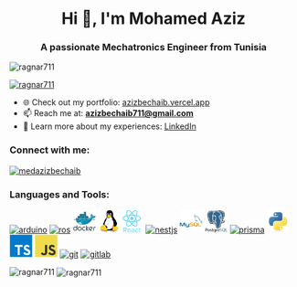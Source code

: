 <h1 align="center">Hi 👋, I'm Mohamed Aziz</h1>
<h3 align="center">A passionate Mechatronics Engineer from Tunisia</h3>

<p align="left">
  <img src="https://komarev.com/ghpvc/?username=ragnar711&label=Profile%20views&color=0e75b6&style=flat" alt="ragnar711" />
</p>

<p align="left">
  <a href="https://github.com/ryo-ma/github-profile-trophy">
    <img src="https://github-profile-trophy.vercel.app/?username=ragnar711" alt="ragnar711" />
  </a>
</p>

- 🌐 Check out my portfolio: [azizbechaib.vercel.app](https://azizbechaib.vercel.app)
- 📫 Reach me at: **azizbechaib711@gmail.com**
- 📄 Learn more about my experiences: [LinkedIn](https://www.linkedin.com/in/medazizbechaib)

<h3 align="left">Connect with me:</h3>
<p align="left">
  <a href="https://linkedin.com/in/medazizbechaib" target="blank">
    <img align="center" src="https://raw.githubusercontent.com/rahuldkjain/github-profile-readme-generator/master/src/images/icons/Social/linked-in-alt.svg" alt="medazizbechaib" height="30" width="40" />
  </a>
</p>

<h3 align="left">Languages and Tools:</h3>
<p align="left">
  <a href="https://www.arduino.cc/" target="_blank"><img src="https://cdn.worldvectorlogo.com/logos/arduino-1.svg" alt="arduino" width="40" height="40"/></a>
  <a href="https://www.ros.org/" target="_blank"><img src="https://raw.githubusercontent.com/ros-infrastructure/artwork/master/ros_logo.svg" alt="ros" width="40" height="40"/></a>
  <a href="https://www.docker.com/" target="_blank"><img src="https://raw.githubusercontent.com/devicons/devicon/master/icons/docker/docker-original-wordmark.svg" alt="docker" width="40" height="40"/></a>
  <a href="https://www.linux.org/" target="_blank"><img src="https://raw.githubusercontent.com/devicons/devicon/master/icons/linux/linux-original.svg" alt="linux" width="40" height="40"/></a
  <a href="https://reactjs.org/" target="_blank"><img src="https://raw.githubusercontent.com/devicons/devicon/master/icons/react/react-original-wordmark.svg" alt="react" width="40" height="40"/></a>
  <a href="https://nestjs.com/" target="_blank"><img src="https://nestjs.com/img/logo-small.svg" alt="nestjs" width="40" height="40"/></a>
  <a href="https://www.mysql.com/" target="_blank"><img src="https://raw.githubusercontent.com/devicons/devicon/master/icons/mysql/mysql-original-wordmark.svg" alt="mysql" width="40" height="40"/></a>
  <a href="https://www.postgresql.org" target="_blank"><img src="https://raw.githubusercontent.com/devicons/devicon/master/icons/postgresql/postgresql-original-wordmark.svg" alt="postgresql" width="40" height="40"/></a>
  <a href="https://www.prisma.io/" target="_blank"><img src="https://raw.githubusercontent.com/prisma/assets/main/Logo/logo.svg" alt="prisma" width="40" height="40"/></a>
  <a href="https://www.python.org/" target="_blank"><img src="https://raw.githubusercontent.com/devicons/devicon/master/icons/python/python-original.svg" alt="python" width="40" height="40"/></a>
  <a href="https://www.typescriptlang.org/" target="_blank"><img src="https://raw.githubusercontent.com/devicons/devicon/master/icons/typescript/typescript-original.svg" alt="typescript" width="40" height="40"/></a>
  <a href="https://developer.mozilla.org/en-US/docs/Web/JavaScript" target="_blank"><img src="https://raw.githubusercontent.com/devicons/devicon/master/icons/javascript/javascript-original.svg" alt="javascript" width="40" height="40"/></a>
  <a href="https://git-scm.com/" target="_blank"><img src="https://www.vectorlogo.zone/logos/git-scm/git-scm-icon.svg" alt="git" width="40" height="40"/></a>
  <a href="https://about.gitlab.com/" target="_blank"><img src="https://about.gitlab.com/images/press/logo/png/gitlab-icon-rgb.png" alt="gitlab" width="40" height="40"/></a>
</p>

<p><img align="left" src="https://github-readme-stats.vercel.app/api/top-langs?username=ragnar711&show_icons=true&locale=en&layout=compact" alt="ragnar711" /></p>

<p>&nbsp;<img align="center" src="https://github-readme-stats.vercel.app/api?username=ragnar711&show_icons=true&locale=en" alt="ragnar711" /></p>
